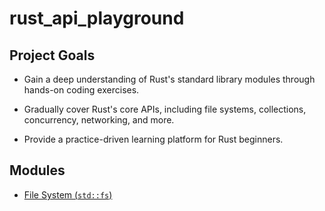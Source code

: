# rust_api_playground

## Project Goals

- Gain a deep understanding of Rust's standard library modules through hands-on coding exercises.

- Gradually cover Rust's core APIs, including file systems, collections, concurrency, networking, and more.

- Provide a practice-driven learning platform for Rust beginners.

## Modules

- [File System (`std::fs`)](docs/fs.md)